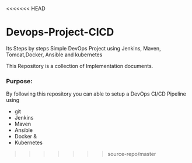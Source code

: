 <<<<<<< HEAD
# Devops-Project-CICD
Its Steps by steps Simple DevOps Project using Jenkins, Maven, Tomcat,Docker, Ansible and  kubernetes

This Repository is a collection of Implementation documents. 

### Purpose:
By following this repository you can able to setup a DevOps CI/CD Pipeline using
- git
- Jenkins
- Maven
- Ansible
- Docker &
- Kubernetes

>>>>>>> source-repo/master
